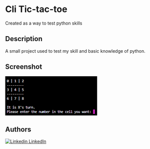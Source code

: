 # Cli Tic-tac-toe

Created as a way to test python skills

## Description

A small project used to test my skill and basic knowledge of python.

## Screenshot

![Tic-tac-toe Screenshot](./screenshot.png)

## Authors

[![Linkedin](https://i.stack.imgur.com/gVE0j.png) LinkedIn](https://www.linkedin.com/in/john-csm-tate/)